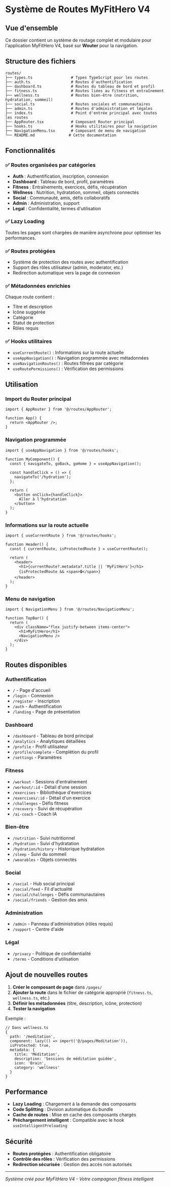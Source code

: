 # Système de Routes MyFitHero V4

## Vue d'ensemble

Ce dossier contient un système de routage complet et modulaire pour l'application MyFitHero V4, basé sur **Wouter** pour la navigation.

## Structure des fichiers

```
routes/
├── types.ts                 # Types TypeScript pour les routes
├── auth.ts                  # Routes d'authentification
├── dashboard.ts             # Routes du tableau de bord et profil
├── fitness.ts               # Routes liées au fitness et entraînement
├── wellness.ts              # Routes bien-être (nutrition, hydratation, sommeil)
├── social.ts                # Routes sociales et communautaires
├── admin.ts                 # Routes d'administration et légales
├── index.ts                 # Point d'entrée principal avec toutes les routes
├── AppRouter.tsx            # Composant Router principal
├── hooks.ts                 # Hooks utilitaires pour la navigation
├── NavigationMenu.tsx       # Composant de menu de navigation
└── README.md               # Cette documentation
```

## Fonctionnalités

### ✅ Routes organisées par catégories
- **Auth** : Authentification, inscription, connexion
- **Dashboard** : Tableau de bord, profil, paramètres
- **Fitness** : Entraînements, exercices, défis, récupération
- **Wellness** : Nutrition, hydratation, sommeil, objets connectés
- **Social** : Communauté, amis, défis collaboratifs
- **Admin** : Administration, support
- **Legal** : Confidentialité, termes d'utilisation

### ✅ Lazy Loading
Toutes les pages sont chargées de manière asynchrone pour optimiser les performances.

### ✅ Routes protégées
- Système de protection des routes avec authentification
- Support des rôles utilisateur (admin, moderator, etc.)
- Redirection automatique vers la page de connexion

### ✅ Métadonnées enrichies
Chaque route contient :
- Titre et description
- Icône suggérée
- Catégorie
- Statut de protection
- Rôles requis

### ✅ Hooks utilitaires
- `useCurrentRoute()` : Informations sur la route actuelle
- `useAppNavigation()` : Navigation programmée avec métadonnées
- `useNavigationRoutes()` : Routes filtrées par catégorie
- `useRoutePermissions()` : Vérification des permissions

## Utilisation

### Import du Router principal
```tsx
import { AppRouter } from '@/routes/AppRouter';

function App() {
  return <AppRouter />;
}
```

### Navigation programmée
```tsx
import { useAppNavigation } from '@/routes/hooks';

function MyComponent() {
  const { navigateTo, goBack, goHome } = useAppNavigation();
  
  const handleClick = () => {
    navigateTo('/hydration');
  };
  
  return (
    <button onClick={handleClick}>
      Aller à l'hydratation
    </button>
  );
}
```

### Informations sur la route actuelle
```tsx
import { useCurrentRoute } from '@/routes/hooks';

function Header() {
  const { currentRoute, isProtectedRoute } = useCurrentRoute();
  
  return (
    <header>
      <h1>{currentRoute?.metadata?.title || 'MyFitHero'}</h1>
      {isProtectedRoute && <span>🔒</span>}
    </header>
  );
}
```

### Menu de navigation
```tsx
import { NavigationMenu } from '@/routes/NavigationMenu';

function TopBar() {
  return (
    <div className="flex justify-between items-center">
      <h1>MyFitHero</h1>
      <NavigationMenu />
    </div>
  );
}
```

## Routes disponibles

### Authentification
- `/` - Page d'accueil
- `/login` - Connexion
- `/register` - Inscription
- `/auth` - Authentification
- `/landing` - Page de présentation

### Dashboard
- `/dashboard` - Tableau de bord principal
- `/analytics` - Analytiques détaillées
- `/profile` - Profil utilisateur
- `/profile/complete` - Complétion du profil
- `/settings` - Paramètres

### Fitness
- `/workout` - Sessions d'entraînement
- `/workout/:id` - Détail d'une session
- `/exercises` - Bibliothèque d'exercices
- `/exercises/:id` - Détail d'un exercice
- `/challenges` - Défis fitness
- `/recovery` - Suivi de récupération
- `/ai-coach` - Coach IA

### Bien-être
- `/nutrition` - Suivi nutritionnel
- `/hydration` - Suivi d'hydratation
- `/hydration/history` - Historique hydratation
- `/sleep` - Suivi du sommeil
- `/wearables` - Objets connectés

### Social
- `/social` - Hub social principal
- `/social/feed` - Fil d'actualité
- `/social/challenges` - Défis communautaires
- `/social/friends` - Gestion des amis

### Administration
- `/admin` - Panneau d'administration (rôles requis)
- `/support` - Centre d'aide

### Légal
- `/privacy` - Politique de confidentialité
- `/terms` - Conditions d'utilisation

## Ajout de nouvelles routes

1. **Créer le composant de page** dans `/pages/`
2. **Ajouter la route** dans le fichier de catégorie approprié (`fitness.ts`, `wellness.ts`, etc.)
3. **Définir les métadonnées** (titre, description, icône, protection)
4. **Tester la navigation**

Exemple :
```tsx
// Dans wellness.ts
{
  path: '/meditation',
  component: lazy(() => import('@/pages/Meditation')),
  isProtected: true,
  metadata: {
    title: 'Méditation',
    description: 'Sessions de méditation guidée',
    icon: 'Brain',
    category: 'wellness'
  }
}
```

## Performance

- **Lazy Loading** : Chargement à la demande des composants
- **Code Splitting** : Division automatique du bundle
- **Cache de routes** : Mise en cache des composants chargés
- **Préchargement intelligent** : Compatible avec le hook `useIntelligentPreloading`

## Sécurité

- **Routes protégées** : Authentification obligatoire
- **Contrôle des rôles** : Vérification des permissions
- **Redirection sécurisée** : Gestion des accès non autorisés

---

*Système créé pour MyFitHero V4 - Votre compagnon fitness intelligent*
